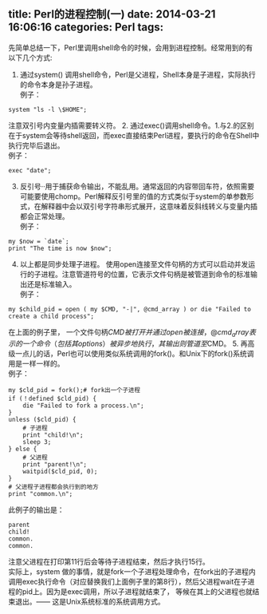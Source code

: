title: Perl的进程控制(一)
date: 2014-03-21 16:06:16
categories: Perl
tags:
---
先简单总结一下，Perl里调用shell命令的时候，会用到进程控制。经常用到的有以下几个方式: 
1. 通过system() 调用shell命令，Perl是父进程，Shell本身是子进程，实际执行的命令本身是孙子进程。  
例子： 
```
system "ls -l \$HOME"; 
```
  注意双引号内变量内插需要转义符。 
2. 通过exec()调用shell命令。1.与2.的区别在于system会等待shell返回，而exec直接结束Perl进程，要执行的命令在Shell中执行完毕后退出。  
例子： 
```
exec "date";
```
3. 反引号··用于捕获命令输出，不能乱用。通常返回的内容带回车符，依照需要可能要使用chomp。Perl解释反引号里的值的方式类似于system的单参数形式，在解释器中会以双引号字符串形式展开，这意味着反斜线转义与变量内插都会正常处理。  
例子： 
```
my $now = `date`;
print "The time is now $now";
```
4. 以上都是同步处理子进程。 使用open连接至文件句柄的方式可以启动并发运行的子进程。注意管道符号的位置，它表示文件句柄是被管道到命令的标准输出还是标准输入。  
例子： 
```
my $child_pid = open ( my $CMD, "-|", @cmd_array ) or die "Failed to create a child process";
```
  在上面的例子里， 一个文件句柄$CMD被打开并通过open被连接，@cmd_array表示的一个命令（包括其options）被异步地执行，其输出则管道至$CMD。 
5. 再高级一点儿的话，Perl也可以使用类似系统调用的fork()。和Unix下的fork()系统调用是一样一样的。  
例子： 
```
my $cld_pid = fork();# fork出一个子进程
if (！defined $cld_pid) {
    die "Failed to fork a process.\n";
}
unless ($cld_pid) {
    # 子进程
    print "child!\n";
    sleep 3;
} else {
    # 父进程
	print "parent!\n";
	waitpid($cld_pid, 0);
}
# 父进程子进程都会执行到的地方
print "common.\n";
```
此例子的输出是：
```
parent
child!
common.
common.
```
  注意父进程在打印第11行后会等待子进程结束，然后才执行15行。  
实际上，system 做的事情，就是fork一个子进程处理命令，在fork出的子进程内调用exec执行命令（对应替换我们上面例子里的第8行），然后父进程wait在子进程的pid上。因为是exec调用，所以子进程就结束了， 等候在其上的父进程也就结束退出。—— 这是Unix系统标准的系统调用方式。  

